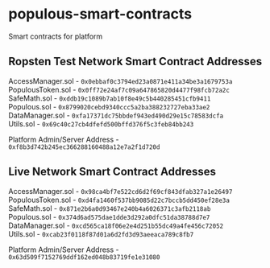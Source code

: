 # populous-smart-contracts
Smart contracts for platform


## Ropsten Test Network Smart Contract Addresses

AccessManager.sol - `0x0ebbaf0c3794ed23a0871e411a34be3a1679753a`   
PopulousToken.sol - `0x0ff72e24af7c09a647865820d4477f98fcb72a2c`      
SafeMath.sol - `0xddb19c1089b7ab10f8e49c5b440285451cfb9411`          
Populous.sol - `0x8799020cebd9340ccc5a2ba388232727eba33ae2`    
DataManager.sol -  `0xfa17371dc75bbdef943ed490d29e15c78583dcfa`     
Utils.sol - `0x69c40c27cb4dfefd500bffd376f5c3feb84bb243`

Platform Admin/Server Address - `0xf8b3d742b245ec366288160488a12e7a2f1d720d`

## Live Network Smart Contract Addresses

AccessManager.sol - `0x98ca4bf7e522cd6d2f69cf843dfab327a1e26497`   
PopulousToken.sol - `0xd4fa1460f537bb9085d22c7bccb5dd450ef28e3a`      
SafeMath.sol - `0x871e2b6a0d93467e240b4a6026371c3afb2118ab`          
Populous.sol - `0x374d6ad575dae1dde3d292a0dfc51da38788d7e7`    
DataManager.sol - `0xcd565ca18f06e2e4d251b55dc49a4fe456c72052`       
Utils.sol - `0xcab23f0118f87d01a6d2fd3d93aeeaca789c8fb7`

Platform Admin/Server Address - `0x63d509f7152769ddf162ed048b83719fe1e31080`